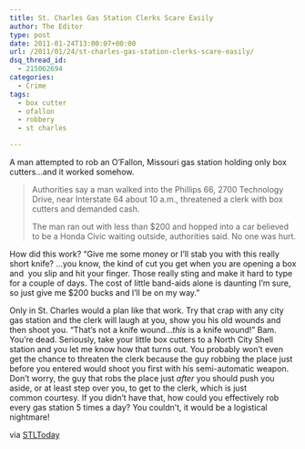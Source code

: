 ```yaml
---
title: St. Charles Gas Station Clerks Scare Easily
author: The Editor
type: post
date: 2011-01-24T13:00:07+00:00
url: /2011/01/24/st-charles-gas-station-clerks-scare-easily/
dsq_thread_id:
  - 215062694
categories:
  - Crime
tags:
  - box cutter
  - ofallon
  - robbery
  - st charles

---
```

A man attempted to rob an O&#8217;Fallon, Missouri gas station holding only box cutters&#8230;and it worked somehow.

> Authorities say a man walked into the Phillips 66, 2700 Technology Drive, near Interstate 64 about 10 a.m., threatened a clerk with box cutters and demanded cash.
> 
> The man ran out with less than $200 and hopped into a car believed to be a Honda Civic waiting outside, authorities said. No one was hurt.

How did this work? &#8220;Give me some money or I&#8217;ll stab you with this really short knife? &#8230;you know, the kind of cut you get when you are opening a box and  you slip and hit your finger. Those really sting and make it hard to type for a couple of days. The cost of little band-aids alone is daunting I&#8217;m sure, so just give me $200 bucks and I&#8217;ll be on my way.&#8221;

Only in St. Charles would a plan like that work. Try that crap with any city gas station and the clerk will laugh at you, show you his old wounds and then shoot you. &#8220;That&#8217;s not a knife wound&#8230;_this_ is a knife wound!&#8221; Bam. You&#8217;re dead. Seriously, take your little box cutters to a North City Shell station and you let me know how that turns out. You probably won&#8217;t even get the chance to threaten the clerk because the guy robbing the place just before you entered would shoot you first with his semi-automatic weapon. Don&#8217;t worry, the guy that robs the place just _after_ you should push you aside, or at least step over you, to get to the clerk, which is just common courtesy. If you didn&#8217;t have that, how could you effectively rob every gas station 5 times a day? You couldn&#8217;t, it would be a logistical nightmare!

via <a href="http://www.stltoday.com/news/local/crime-and-courts/article_8459e17c-2733-11e0-9177-00127992bc8b.html" target="_blank">STLToday</a>